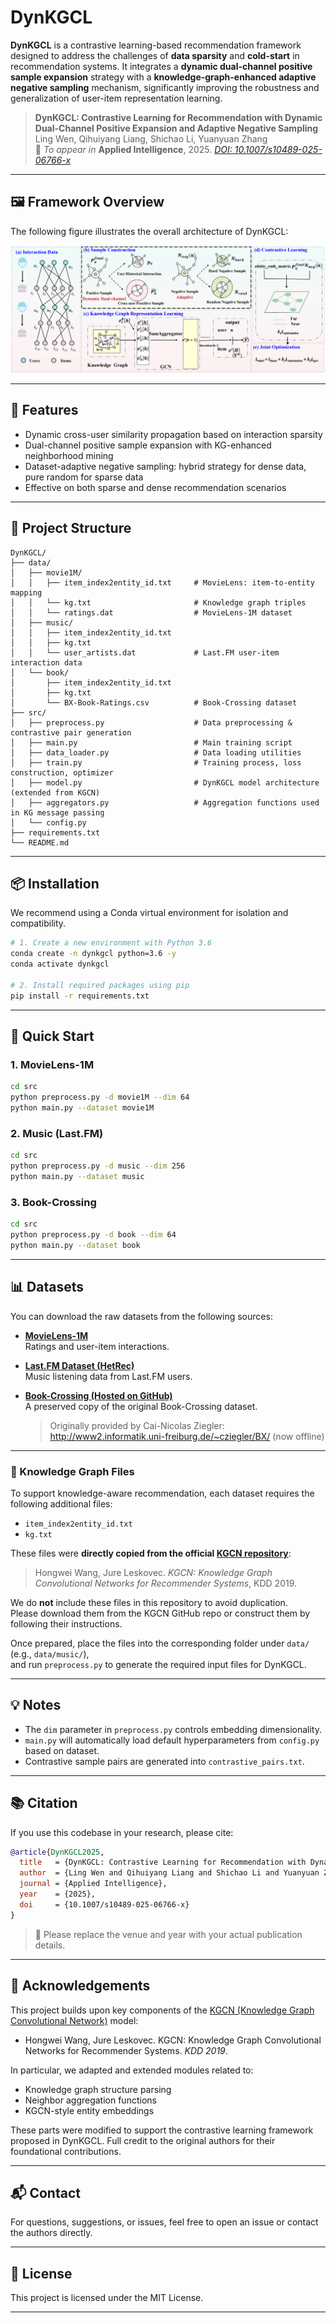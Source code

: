 # DynKGCL

**DynKGCL** is a contrastive learning-based recommendation framework designed to address the challenges of **data sparsity** and **cold-start** in recommendation systems. It integrates a **dynamic dual-channel positive sample expansion** strategy with a **knowledge-graph-enhanced adaptive negative sampling** mechanism, significantly improving the robustness and generalization of user-item representation learning.

> **DynKGCL: Contrastive Learning for Recommendation with Dynamic Dual-Channel Positive Expansion and Adaptive Negative Sampling**  
> Ling Wen, Qihuiyang Liang, Shichao Li, Yuanyuan Zhang  
> 📌 *To appear in* **Applied Intelligence**, 2025. *[DOI: 10.1007/s10489-025-06766-x](https://doi.org/10.1007/s10489-025-06766-x)*

---

## 🖼️ Framework Overview

The following figure illustrates the overall architecture of DynKGCL:

![DynKGCL Framework](framework.jpg)

---

## 🔧 Features

- Dynamic cross-user similarity propagation based on interaction sparsity
- Dual-channel positive sample expansion with KG-enhanced neighborhood mining
- Dataset-adaptive negative sampling: hybrid strategy for dense data, pure random for sparse data
- Effective on both sparse and dense recommendation scenarios

---

## 📁 Project Structure

```
DynKGCL/
├── data/
│   ├── movie1M/
│   │   ├── item_index2entity_id.txt     # MovieLens: item-to-entity mapping
│   │   └── kg.txt                       # Knowledge graph triples
│   │   └── ratings.dat                  # MovieLens-1M dataset
│   ├── music/
│   │   ├── item_index2entity_id.txt
│   │   ├── kg.txt
│   │   └── user_artists.dat             # Last.FM user-item interaction data
│   └── book/
│       ├── item_index2entity_id.txt
│       ├── kg.txt
│       └── BX-Book-Ratings.csv          # Book-Crossing dataset
├── src/
│   ├── preprocess.py                    # Data preprocessing & contrastive pair generation
│   ├── main.py                          # Main training script
│   ├── data_loader.py                   # Data loading utilities
│   ├── train.py                         # Training process, loss construction, optimizer
│   ├── model.py                         # DynKGCL model architecture (extended from KGCN)
│   ├── aggregators.py                   # Aggregation functions used in KG message passing
│   └── config.py                        
├── requirements.txt                    
└── README.md                            
```
---

## 📦 Installation

We recommend using a Conda virtual environment for isolation and compatibility.

```bash
# 1. Create a new environment with Python 3.6
conda create -n dynkgcl python=3.6 -y
conda activate dynkgcl

# 2. Install required packages using pip
pip install -r requirements.txt
```
---

## 🚀 Quick Start

### 1. MovieLens-1M

```bash
cd src
python preprocess.py -d movie1M --dim 64
python main.py --dataset movie1M
```

### 2. Music (Last.FM)

```bash
cd src
python preprocess.py -d music --dim 256
python main.py --dataset music
```

### 3. Book-Crossing

```bash
cd src
python preprocess.py -d book --dim 64
python main.py --dataset book
```

---

## 📊 Datasets

You can download the raw datasets from the following sources:

- **[MovieLens-1M](https://grouplens.org/datasets/movielens/1m/)**  
  Ratings and user-item interactions.

- **[Last.FM Dataset (HetRec)](https://grouplens.org/datasets/hetrec-2011/)**  
  Music listening data from Last.FM users.

- **[Book-Crossing (Hosted on GitHub)](https://github.com/xiaowen150/Book/)**  
  A preserved copy of the original Book-Crossing dataset.  
  > Originally provided by Cai-Nicolas Ziegler: http://www2.informatik.uni-freiburg.de/~cziegler/BX/ (now offline)

---

### 🔗 Knowledge Graph Files

To support knowledge-aware recommendation, each dataset requires the following additional files:

- `item_index2entity_id.txt`  
- `kg.txt`

These files were **directly copied from the official [KGCN repository](https://github.com/hwwang55/KGCN)**:

> Hongwei Wang, Jure Leskovec. *KGCN: Knowledge Graph Convolutional Networks for Recommender Systems*, KDD 2019.

We do **not** include these files in this repository to avoid duplication.  
Please download them from the KGCN GitHub repo or construct them by following their instructions.

Once prepared, place the files into the corresponding folder under `data/` (e.g., `data/music/`),  
and run `preprocess.py` to generate the required input files for DynKGCL.

---

## 💡 Notes

- The `dim` parameter in `preprocess.py` controls embedding dimensionality.
- `main.py` will automatically load default hyperparameters from `config.py` based on dataset.
- Contrastive sample pairs are generated into `contrastive_pairs.txt`.

---

## 📚 Citation

If you use this codebase in your research, please cite:

```bibtex
@article{DynKGCL2025,
  title   = {DynKGCL: Contrastive Learning for Recommendation with Dynamic Dual-Channel Positive Expansion and Adaptive Negative Sampling},
  author  = {Ling Wen and Qihuiyang Liang and Shichao Li and Yuanyuan Zhang},
  journal = {Applied Intelligence},
  year    = {2025},
  doi     = {10.1007/s10489-025-06766-x}
}
```

> 📌 Please replace the venue and year with your actual publication details.

---

## 🙏 Acknowledgements

This project builds upon key components of the [KGCN (Knowledge Graph Convolutional Network)](https://github.com/hwwang55/KGCN) model:

- Hongwei Wang, Jure Leskovec. KGCN: Knowledge Graph Convolutional Networks for Recommender Systems. *KDD 2019*.

In particular, we adapted and extended modules related to:

- Knowledge graph structure parsing
- Neighbor aggregation functions
- KGCN-style entity embeddings

These parts were modified to support the contrastive learning framework proposed in DynKGCL. Full credit to the original authors for their foundational contributions.

---

## 📬 Contact

For questions, suggestions, or issues, feel free to open an issue or contact the authors directly.

---

## 📜 License

This project is licensed under the MIT License.

---
